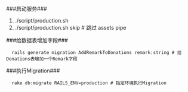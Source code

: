 ###启动服务###
1. ./script/production.sh
2. ./script/production.sh skip    # 跳过 assets pipe

###给数据表增加字段###
```
  rails generate migration AddRemarkToDonations remark:string # 给Donations表增加一个Remark字段
```

###执行Migration###
```
  rake db:migrate RAILS_ENV=production # 指定环境执行Migration
```
